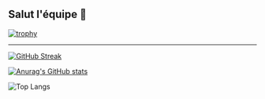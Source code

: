 ## Salut l'équipe 👋

[![trophy](https://github-profile-trophy.vercel.app/?username=Heyrwann)](https://github.com/ryo-ma/github-profile-trophy)

---

[![GitHub Streak](https://github-readme-streak-stats.herokuapp.com?user=Heyrwann)](https://git.io/streak-stats)

[![Anurag's GitHub stats](https://github-readme-stats.vercel.app/api?username=Heyrwann)](https://github.com/anuraghazra/github-readme-stats)

![Top Langs](https://github-readme-stats.vercel.app/api/top-langs?username=heyrwann&show_icons=true&locale=en&layout=compact)

<!--
**Heyrwann/Heyrwann** is a ✨ _special_ ✨ repository because its `README.md` (this file) appears on your GitHub profile.

Here are some ideas to get you started:

- 🔭 I’m currently working on ...
- 🌱 I’m currently learning ...
- 👯 I’m looking to collaborate on ...
- 🤔 I’m looking for help with ...
- 💬 Ask me about ...
- 📫 How to reach me: ...
- 😄 Pronouns: ...
- ⚡ Fun fact: ...
-->
